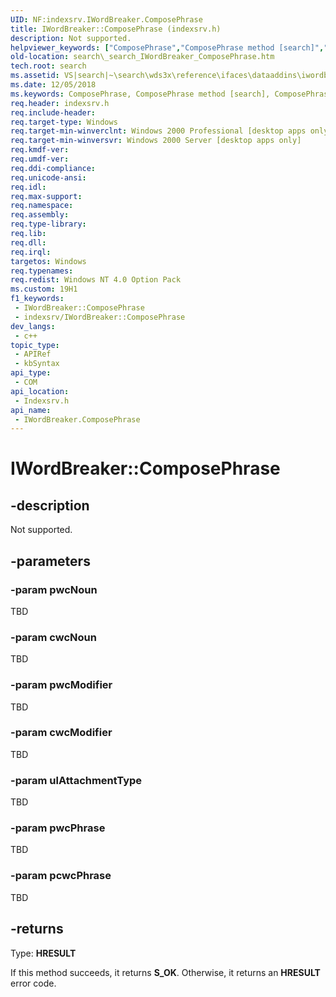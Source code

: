 ```yaml
---
UID: NF:indexsrv.IWordBreaker.ComposePhrase
title: IWordBreaker::ComposePhrase (indexsrv.h)
description: Not supported.
helpviewer_keywords: ["ComposePhrase","ComposePhrase method [search]","ComposePhrase method [search]","IWordBreaker interface","IWordBreaker interface [search]","ComposePhrase method","IWordBreaker.ComposePhrase","IWordBreaker::ComposePhrase","_search_IWordBreaker_ComposePhrase","indexsrv/IWordBreaker::ComposePhrase","search._search_IWordBreaker_ComposePhrase"]
old-location: search\_search_IWordBreaker_ComposePhrase.htm
tech.root: search
ms.assetid: VS|search|~\search\wds3x\reference\ifaces\dataaddins\iwordbreaker\composephrase.htm
ms.date: 12/05/2018
ms.keywords: ComposePhrase, ComposePhrase method [search], ComposePhrase method [search],IWordBreaker interface, IWordBreaker interface [search],ComposePhrase method, IWordBreaker.ComposePhrase, IWordBreaker::ComposePhrase, _search_IWordBreaker_ComposePhrase, indexsrv/IWordBreaker::ComposePhrase, search._search_IWordBreaker_ComposePhrase
req.header: indexsrv.h
req.include-header: 
req.target-type: Windows
req.target-min-winverclnt: Windows 2000 Professional [desktop apps only]
req.target-min-winversvr: Windows 2000 Server [desktop apps only]
req.kmdf-ver: 
req.umdf-ver: 
req.ddi-compliance: 
req.unicode-ansi: 
req.idl: 
req.max-support: 
req.namespace: 
req.assembly: 
req.type-library: 
req.lib: 
req.dll: 
req.irql: 
targetos: Windows
req.typenames: 
req.redist: Windows NT 4.0 Option Pack
ms.custom: 19H1
f1_keywords:
 - IWordBreaker::ComposePhrase
 - indexsrv/IWordBreaker::ComposePhrase
dev_langs:
 - c++
topic_type:
 - APIRef
 - kbSyntax
api_type:
 - COM
api_location:
 - Indexsrv.h
api_name:
 - IWordBreaker.ComposePhrase
---
```


# IWordBreaker::ComposePhrase


## -description

Not supported.

## -parameters

### -param pwcNoun

TBD

### -param cwcNoun

TBD

### -param pwcModifier

TBD

### -param cwcModifier

TBD

### -param ulAttachmentType

TBD

### -param pwcPhrase

TBD

### -param pcwcPhrase

TBD

## -returns

Type: <b>HRESULT</b>

If this method succeeds, it returns <b>S_OK</b>. Otherwise, it returns an <b>HRESULT</b> error code.

